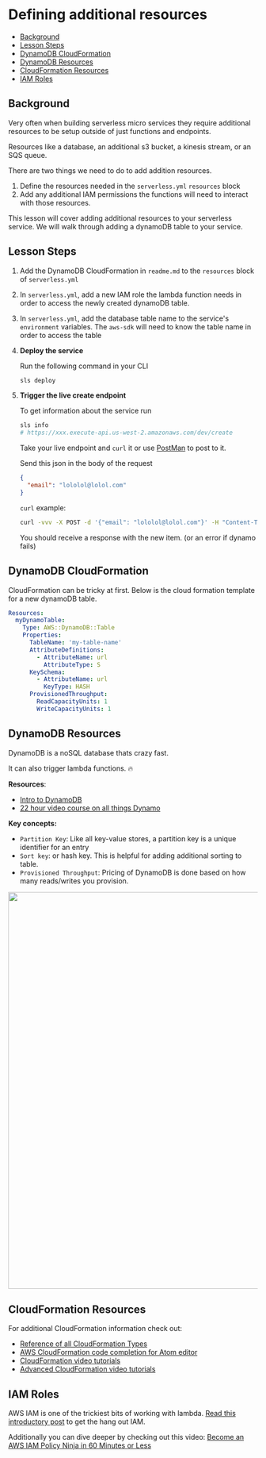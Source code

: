 # Defining additional resources

- [Background](#background)
- [Lesson Steps](#lesson-steps)
- [DynamoDB CloudFormation](#dynamodb-cloudformation)
- [DynamoDB Resources](#dynamodb-resources)
- [CloudFormation Resources](#cloudformation-resources)
- [IAM Roles](#iam-roles)

## Background

Very often when building serverless micro services they require additional resources to be setup outside of just functions and endpoints.

Resources like a database, an additional s3 bucket, a kinesis stream, or an SQS queue.

There are two things we need to do to add addition resources.

1. Define the resources needed in the `serverless.yml` `resources` block
2. Add any additional IAM permissions the functions will need to interact with those resources.

This lesson will cover adding additional resources to your serverless service. We will walk through adding a dynamoDB table to your service.

## Lesson Steps

1. Add the DynamoDB CloudFormation in `readme.md` to the `resources` block of `serverless.yml`

2. In `serverless.yml`, add a new IAM role the lambda function needs in order to access the newly created dynamoDB table.

3. In `serverless.yml`, add the database table name to the service's `environment` variables. The `aws-sdk` will need to know the table name in order to access the table

4. **Deploy the service**

    Run the following command in your CLI
    ```bash
    sls deploy
    ```

5. **Trigger the live create endpoint**

    To get information about the service run
    ```bash
    sls info
    # https://xxx.execute-api.us-west-2.amazonaws.com/dev/create
    ```

    Take your live endpoint and `curl` it or use [PostMan](https://www.getpostman.com) to post to it.

    Send this json in the body of the request
    ```json
    {
      "email": "lololol@lolol.com"
    }
    ```

    `curl` example:
    ```bash
    curl -vvv -X POST -d '{"email": "lololol@lolol.com"}' -H "Content-Type: application/json" https://xxx.execute-api.us-west-2.amazonaws.com/dev/create
    ```

    You should receive a response with the new item. (or an error if dynamo fails)

## DynamoDB CloudFormation

CloudFormation can be tricky at first. Below is the cloud formation template for a new dynamoDB table.

```yml
Resources:
  myDynamoTable:
    Type: AWS::DynamoDB::Table
    Properties:
      TableName: 'my-table-name'
      AttributeDefinitions:
        - AttributeName: url
          AttributeType: S
      KeySchema:
        - AttributeName: url
          KeyType: HASH
      ProvisionedThroughput:
        ReadCapacityUnits: 1
        WriteCapacityUnits: 1
```

## DynamoDB Resources

DynamoDB is a noSQL database thats crazy fast.

It can also trigger lambda functions. 🔥

**Resources**:

- [Intro to DynamoDB](https://blog.insightdatascience.com/getting-started-with-aws-serverless-architecture-tutorial-on-kinesis-and-dynamodb-using-twitter-38a1352ca16d#6aea)
- [22 hour video course on all things Dynamo](https://acloud.guru/learn/aws-dynamodb)

**Key concepts:**

- `Partition Key`: Like all key-value stores, a partition key is a unique identifier for an entry
- `Sort key`: or hash key. This is helpful for adding additional sorting to table.
- `Provisioned Throughput`: Pricing of DynamoDB is done based on how many reads/writes you provision.

<img width="800" src="https://user-images.githubusercontent.com/532272/32819548-ad9aa9d2-c97e-11e7-8161-b261cd1f8696.png"/>


## CloudFormation Resources

For additional CloudFormation information check out:

- [Reference of all CloudFormation Types](http://docs.aws.amazon.com/AWSCloudFormation/latest/UserGuide/aws-template-resource-type-ref.html)
- [AWS CloudFormation code completion for Atom editor](https://atom.io/packages/atom-cform)
- [CloudFormation video tutorials](https://acloud.guru/learn/aws-cloudformation)
- [Advanced CloudFormation video tutorials](https://acloud.guru/learn/aws-advanced-cloudformation)

## IAM Roles

AWS IAM is one of the trickiest bits of working with lambda. [Read this introductory post](https://serverless.com/blog/abcs-of-iam-permissions/) to get the hang out IAM.

Additionally you can dive deeper by checking out this video: [Become an AWS IAM Policy Ninja in 60 Minutes or Less](https://www.youtube.com/watch?v=y7-fAT3z8Lo)


